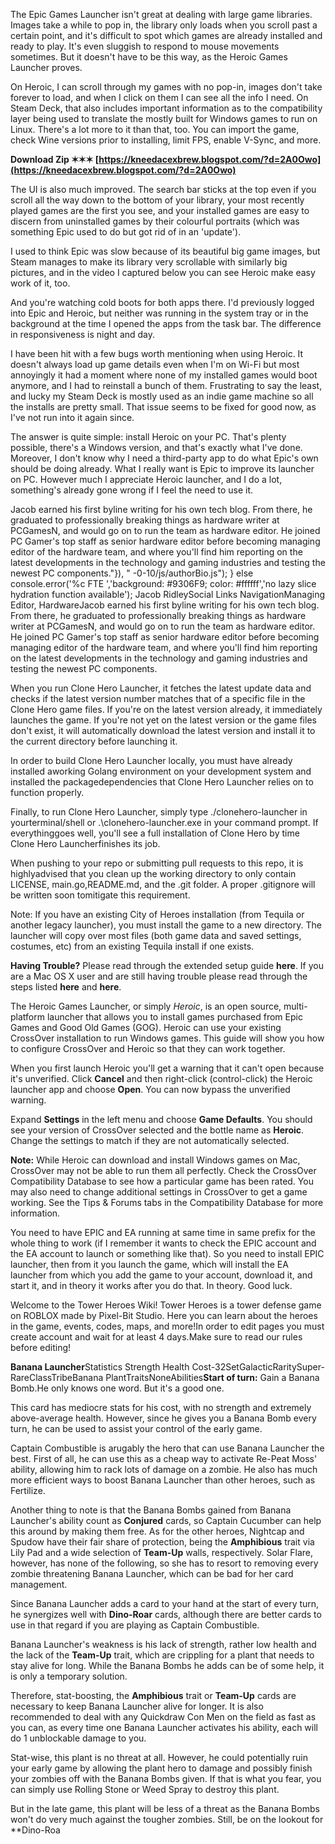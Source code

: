 
 
The Epic Games Launcher isn't great at dealing with large game libraries. Images take a while to pop in, the library only loads when you scroll past a certain point, and it's difficult to spot which games are already installed and ready to play. It's even sluggish to respond to mouse movements sometimes. But it doesn't have to be this way, as the Heroic Games Launcher proves.
 
On Heroic, I can scroll through my games with no pop-in, images don't take forever to load, and when I click on them I can see all the info I need. On Steam Deck, that also includes important information as to the compatibility layer being used to translate the mostly built for Windows games to run on Linux. There's a lot more to it than that, too. You can import the game, check Wine versions prior to installing, limit FPS, enable V-Sync, and more.
 
**Download Zip ✶✶✶ [https://kneedacexbrew.blogspot.com/?d=2A0Owo](https://kneedacexbrew.blogspot.com/?d=2A0Owo)**


 
The UI is also much improved. The search bar sticks at the top even if you scroll all the way down to the bottom of your library, your most recently played games are the first you see, and your installed games are easy to discern from uninstalled games by their colourful portraits (which was something Epic used to do but got rid of in an 'update').
 
I used to think Epic was slow because of its beautiful big game images, but Steam manages to make its library very scrollable with similarly big pictures, and in the video I captured below you can see Heroic make easy work of it, too.
 
And you're watching cold boots for both apps there. I'd previously logged into Epic and Heroic, but neither was running in the system tray or in the background at the time I opened the apps from the task bar. The difference in responsiveness is night and day.
 
I have been hit with a few bugs worth mentioning when using Heroic. It doesn't always load up game details even when I'm on Wi-Fi but most annoyingly it had a moment where none of my installed games would boot anymore, and I had to reinstall a bunch of them. Frustrating to say the least, and lucky my Steam Deck is mostly used as an indie game machine so all the installs are pretty small. That issue seems to be fixed for good now, as I've not run into it again since.
 
The answer is quite simple: install Heroic on your PC. That's plenty possible, there's a Windows version, and that's exactly what I've done. Moreover, I don't know why I need a third-party app to do what Epic's own should be doing already. What I really want is Epic to improve its launcher on PC. However much I appreciate Heroic launcher, and I do a lot, something's already gone wrong if I feel the need to use it.
 
Jacob earned his first byline writing for his own tech blog. From there, he graduated to professionally breaking things as hardware writer at PCGamesN, and would go on to run the team as hardware editor. He joined PC Gamer's top staff as senior hardware editor before becoming managing editor of the hardware team, and where you'll find him reporting on the latest developments in the technology and gaming industries and testing the newest PC components."}), " -0-10/js/authorBio.js"); } else  console.error('%c FTE ','background: #9306F9; color: #ffffff','no lazy slice hydration function available'); Jacob RidleySocial Links NavigationManaging Editor, HardwareJacob earned his first byline writing for his own tech blog. From there, he graduated to professionally breaking things as hardware writer at PCGamesN, and would go on to run the team as hardware editor. He joined PC Gamer's top staff as senior hardware editor before becoming managing editor of the hardware team, and where you'll find him reporting on the latest developments in the technology and gaming industries and testing the newest PC components.

When you run Clone Hero Launcher, it fetches the latest update data and checks if the latest version number matches that of a specific file in the Clone Hero game files. If you're on the latest version already, it immediately launches the game. If you're not yet on the latest version or the game files don't exist, it will automatically download the latest version and install it to the current directory before launching it.
 
In order to build Clone Hero Launcher locally, you must have already installed aworking Golang environment on your development system and installed the packagedependencies that Clone Hero Launcher relies on to function properly.
 
Finally, to run Clone Hero Launcher, simply type ./clonehero-launcher in yourterminal/shell or .\clonehero-launcher.exe in your command prompt. If everythinggoes well, you'll see a full installation of Clone Hero by time Clone Hero Launcherfinishes its job.
 
When pushing to your repo or submitting pull requests to this repo, it is highlyadvised that you clean up the working directory to only contain LICENSE, main.go,README.md, and the .git folder. A proper .gitignore will be written soon tomitigate this requirement.
 
Note: If you have an existing City of Heroes installation (from Tequila or another legacy launcher), you must install the game to a new directory. The launcher will copy over most files (both game data and saved settings, costumes, etc) from an existing Tequila install if one exists.
 
**Having Trouble?**
Please read through the extended setup guide **here**. If you are a Mac OS X user and are still having trouble please read through the steps listed **here** and **here**.
 
The Heroic Games Launcher, or simply *Heroic*, is an open source, multi-platform launcher that allows you to install games purchased from Epic Games and Good Old Games (GOG). Heroic can use your existing CrossOver installation to run Windows games. This guide will show you how to configure CrossOver and Heroic so that they can work together.
 
When you first launch Heroic you'll get a warning that it can't open because it's unverified. Click **Cancel** and then right-click (control-click) the Heroic launcher app and choose **Open**. You can now bypass the unverified warning.
 
Expand **Settings** in the left menu and choose **Game Defaults**. You should see your version of CrossOver selected and the bottle name as **Heroic**. Change the settings to match if they are not automatically selected.
 
**Note:** While Heroic can download and install Windows games on Mac, CrossOver may not be able to run them all perfectly. Check the CrossOver Compatibility Database to see how a particular game has been rated. You may also need to change additional settings in CrossOver to get a game working. See the Tips & Forums tabs in the Compatibility Database for more information.
 
You need to have EPIC and EA running at same time in same prefix for the whole thing to work (if I remember it wants to check the EPIC account and the EA account to launch or something like that). So you need to install EPIC launcher, then from it you launch the game, which will install the EA launcher from which you add the game to your account, download it, and start it, and in theory it works after you do that. In theory. Good luck.
 
Welcome to the Tower Heroes Wiki! Tower Heroes is a tower defense game on ROBLOX made by Pixel-Bit Studio. Here you can learn about the heroes in the game, events, codes, maps, and more!In order to edit pages you must create account and wait for at least 4 days.Make sure to read our rules before editing!
 
**Banana Launcher**Statistics Strength Health Cost-32SetGalacticRaritySuper-RareClassTribeBanana PlantTraitsNoneAbilities**Start of turn:** Gain a Banana Bomb.He only knows one word. But it's a good one.
 
This card has mediocre stats for his cost, with no strength and extremely above-average health. However, since he gives you a Banana Bomb every turn, he can be used to assist your control of the early game.
 
Captain Combustible is arugably the hero that can use Banana Launcher the best. First of all, he can use this as a cheap way to activate Re-Peat Moss' ability, allowing him to rack lots of damage on a zombie. He also has much more efficient ways to boost Banana Launcher than other heroes, such as Fertilize.
 
Another thing to note is that the Banana Bombs gained from Banana Launcher's ability count as **Conjured** cards, so Captain Cucumber can help this around by making them free. As for the other heroes, Nightcap and Spudow have their fair share of protection, being the **Amphibious** trait via Lily Pad and a wide selection of **Team-Up** walls, respectively. Solar Flare, however, has none of the following, so she has to resort to removing every zombie threatening Banana Launcher, which can be bad for her card management.
 
Since Banana Launcher adds a card to your hand at the start of every turn, he synergizes well with **Dino-Roar** cards, although there are better cards to use in that regard if you are playing as Captain Combustible.
 
Banana Launcher's weakness is his lack of strength, rather low health and the lack of the **Team-Up** trait, which are crippling for a plant that needs to stay alive for long. While the Banana Bombs he adds can be of some help, it is only a temporary solution.
 
Therefore, stat-boosting, the **Amphibious** trait or **Team-Up** cards are necessary to keep Banana Launcher alive for longer. It is also recommended to deal with any Quickdraw Con Men on the field as fast as you can, as every time one Banana Launcher activates his ability, each will do 1 unblockable damage to you.
 
Stat-wise, this plant is no threat at all. However, he could potentially ruin your early game by allowing the plant hero to damage and possibly finish your zombies off with the Banana Bombs given. If that is what you fear, you can simply use Rolling Stone or Weed Spray to destroy this plant.
 
But in the late game, this plant will be less of a threat as the Banana Bombs won't do very much against the tougher zombies. Still, be on the lookout for **Dino-Roa